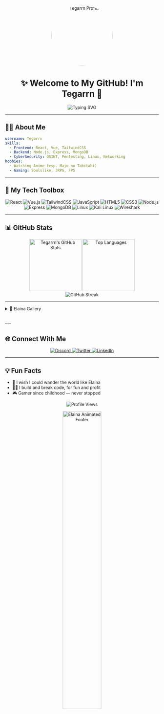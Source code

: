 <!-- PROFILE IMAGE -->
<p align="center">
  <img src="https://files.catbox.moe/wrgzf5.jpg" width="200" style="border-radius: 50%;" alt="Tegarrn Profile"/>
</p>

<h1 align="center">✨ Welcome to My GitHub! I'm <strong>Tegarrn</strong> 👋</h1>

<p align="center">
  <img src="https://readme-typing-svg.demolab.com?font=Fira+Code&weight=500&pause=1000&color=58A6FF&center=true&vCenter=true&width=435&lines=Web+Developer+%F0%9F%92%BB;Cyber+Security+Enthusiast+%F0%9F%9B%A1%EF%B8%8F;Anime+Otaku+%F0%9F%8E%8C;Gamer+4+Life+%F0%9F%8E%AE" alt="Typing SVG" />
</p>

---

## 🧙‍♀️ About Me

```yaml
username: Tegarrn
skills:
  - Frontend: React, Vue, TailwindCSS
  - Backend: Node.js, Express, MongoDB
  - CyberSecurity: OSINT, Pentesting, Linux, Networking
hobbies:
  - Watching Anime (esp. Majo no Tabitabi)
  - Gaming: Soulslike, JRPG, FPS
```

---

## 🧰 My Tech Toolbox

<p align="center">
  <!-- Frontend -->
  <img src="https://img.shields.io/badge/React-61DAFB?style=for-the-badge&logo=react&logoColor=black" alt="React"/>
  <img src="https://img.shields.io/badge/Vue.js-4FC08D?style=for-the-badge&logo=vue.js&logoColor=white" alt="Vue.js"/>
  <img src="https://img.shields.io/badge/Tailwind_CSS-38B2AC?style=for-the-badge&logo=tailwind-css&logoColor=white" alt="TailwindCSS"/>
  <img src="https://img.shields.io/badge/JavaScript-F7DF1E?style=for-the-badge&logo=javascript&logoColor=black" alt="JavaScript"/>
  <img src="https://img.shields.io/badge/HTML5-E34F26?style=for-the-badge&logo=html5&logoColor=white" alt="HTML5"/>
  <img src="https://img.shields.io/badge/CSS3-1572B6?style=for-the-badge&logo=css3&logoColor=white" alt="CSS3"/>
  
  <!-- Backend -->
  <img src="https://img.shields.io/badge/Node.js-339933?style=for-the-badge&logo=nodedotjs&logoColor=white" alt="Node.js"/>
  <img src="https://img.shields.io/badge/Express-000000?style=for-the-badge&logo=express&logoColor=white" alt="Express"/>
  <img src="https://img.shields.io/badge/MongoDB-47A248?style=for-the-badge&logo=mongodb&logoColor=white" alt="MongoDB"/>
  
  <!-- Security Tools -->
  <img src="https://img.shields.io/badge/Linux-FCC624?style=for-the-badge&logo=linux&logoColor=black" alt="Linux"/>
  <img src="https://img.shields.io/badge/Kali_Linux-557C94?style=for-the-badge&logo=kali-linux&logoColor=white" alt="Kali Linux"/>
  <img src="https://img.shields.io/badge/Wireshark-1679A7?style=for-the-badge&logo=wireshark&logoColor=white" alt="Wireshark"/>
</p>

---

## 📊 GitHub Stats

<div align="center">
  <img src="https://github-readme-stats.vercel.app/api?username=Tegarrn&show_icons=true&theme=tokyonight&hide_border=true" alt="Tegarrn's GitHub Stats" height="170"/>
  <img src="https://github-readme-stats.vercel.app/api/top-langs/?username=Tegarrn&layout=compact&theme=tokyonight&hide_border=true" alt="Top Languages" height="170"/>
</div>

<div align="center">
  <img src="https://github-readme-streak-stats.herokuapp.com/?user=Tegarrn&theme=tokyonight&hide_border=true" alt="GitHub Streak"/>
</div>

---

<details> <summary>🌸 Elaina Gallery</summary> <p align="center"> <img src="https://wallpapercave.com/wp/wp8565463.jpg" width="400" alt="Elaina Wallpaper"/> <img src="https://i.pinimg.com/originals/68/a0/9e/68a09e2ff1c64fada526e732592fa76f.gif" width="400" alt="Elaina GIF"/> <img src="https://wallhaven.cc/w/6o8l7y" width="400" alt="Elaina Wallpaper 1"/> <img src="https://wallhaven.cc/w/6o8l7z" width="400" alt="Elaina Wallpaper 2"/> <img src="https://wallhaven.cc/w/6o8l80" width="400" alt="Elaina Wallpaper 3"/> <img src="https://tenor.com/view/elaina-majo-no-tabitabi-witch-magician-loli-gif-18749242" width="400" alt="Elaina GIF 1"/> <img src="https://tenor.com/view/majo-no-tabitabi-the-journey-of-elaina-elaina-happy-cute-gif-19184584" width="400" alt="Elaina GIF 2"/> <img src="https://i.imgur.com/gJ6xUxx.gif" width="400" alt="Elaina Divider"/> <img src="https://i.imgur.com/ElainaImage1.jpg" width="400" alt="Elaina Image 1"/> <img src="https://i.imgur.com/ElainaImage2.jpg" width="400" alt="Elaina Image 2"/> </p> </details> <p align="center"> <img src="https://i.imgur.com/gJ6xUxx.gif" width="100%" height="3"/> </p>
---

## 🌐 Connect With Me

<p align="center">
  <a href="https://discord.com/users/yourdiscord" target="_blank">
    <img src="https://img.shields.io/badge/Discord-7289DA?style=for-the-badge&logo=discord&logoColor=white" alt="Discord"/>
  </a>
  <a href="https://twitter.com/yourtwitter" target="_blank">
    <img src="https://img.shields.io/badge/Twitter-1DA1F2?style=for-the-badge&logo=twitter&logoColor=white" alt="Twitter"/>
  </a>
  <a href="https://www.linkedin.com/in/yourlinkedin" target="_blank">
    <img src="https://img.shields.io/badge/LinkedIn-0077B5?style=for-the-badge&logo=linkedin&logoColor=white" alt="LinkedIn"/>
  </a>
</p>

---

## 💡 Fun Facts

* 🧙 I wish I could wander the world like Elaina
* 👨‍💻 I build and break code, for fun and profit
* 🎮 Gamer since childhood — never stopped

<p align="center">
  <img src="https://komarev.com/ghpvc/?username=Tegarrn&style=flat-square&color=blueviolet" alt="Profile Views"/>
</p>

<!-- ANIMATED FOOTER -->
<p align="center">
  <img src="https://media1.tenor.com/m/5D6D2We1bIEAAAAd/elaina-majo-no-tabitabi.gif" width="50%" alt="Elaina Animated Footer"/>
</p>

